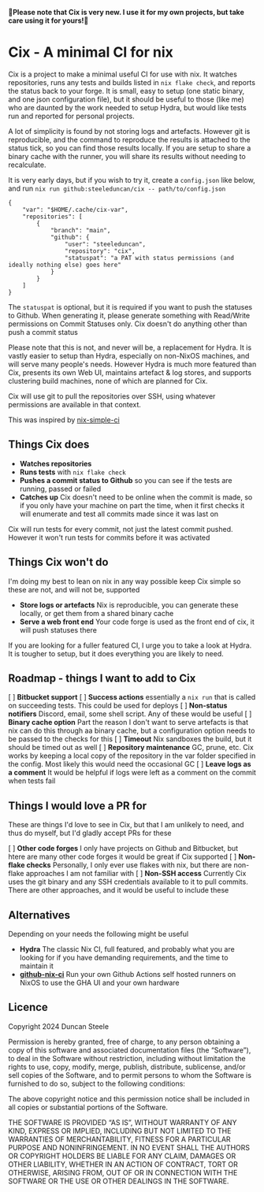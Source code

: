 **🚧Please note that Cix is very new. I use it for my own projects, but take care using it for yours!🚧**

# Cix - A minimal CI for nix

Cix is a project to make a minimal useful CI for use with nix.
It watches repositories, runs any tests and builds listed in `nix flake check`, and reports the status back to your forge.
It is small, easy to setup (one static binary, and one json configuration file), but it should be useful to those (like me) who are daunted by the work needed to setup Hydra, but would like tests run and reported for personal projects.

A lot of simplicity is found by not storing logs and artefacts.
However git is reproducible, and the command to reproduce the results is attached to the status tick, so you can find those results locally.
If you are setup to share a binary cache with the runner, you will share its results without needing to recalculate.

It is very early days, but if you wish to try it, create a `config.json` like below, and run `nix run github:steeleduncan/cix -- path/to/config.json`

```
{
    "var": "$HOME/.cache/cix-var",
    "repositories": [
        {
            "branch": "main",
            "github": {
                "user": "steeleduncan",
                "repository": "cix",
                "statuspat": "a PAT with status permissions (and ideally nothing else) goes here"
            }
        }
    ]
}
```

The `statuspat` is optional, but it is required if you want to push the statuses to Github. When generating it, please generate something with Read/Write permissions on Commit Statuses only. Cix doesn't do anything other than push a commit status


Please note that this is not, and never will be, a replacement for Hydra.
It is vastly easier to setup than Hydra, especially on non-NixOS machines, and will serve many people's needs.
However Hydra is much more featured than Cix, presents its own Web UI, maintains artefact & log stores, and supports clustering build machines, none of which are planned for Cix.

Cix will use git to pull the repositories over SSH, using whatever permissions are available in that context.

This was inspired by [nix-simple-ci](https://github.com/ElvishJerricco/nix-simple-ci)

## Things Cix does

- **Watches repositories**
- **Runs tests** with `nix flake check`
- **Pushes a commit status to Github** so you can see if the tests are running, passed or failed
- **Catches up** Cix doesn't need to be online when the commit is made, so if you only have your machine on part the time, when it first checks it will enumerate and test all commits made since it was last on

Cix will run tests for every commit, not just the latest commit pushed. However it won't run tests for commits before it was activated

## Things Cix won't do

I'm doing my best to lean on nix in any way possible keep Cix simple so these are not, and will not be, supported

- **Store logs or artefacts** Nix is reproducible, you can generate these locally, or get them from a shared binary cache
- **Serve a web front end** Your code forge is used as the front end of cix, it will push statuses there

If you are looking for a fuller featured CI, I urge you to take a look at Hydra. It is tougher to setup, but it does everything you are likely to need.

## Roadmap - things I want to add to Cix

[ ] **Bitbucket support**
[ ] **Success actions** essentially a `nix run` that is called on succeeding tests. This could be used for deploys
[ ] **Non-status notifiers** Discord, email, some shell script. Any of these would be useful
[ ] **Binary cache option** Part the reason I don't want to serve artefacts is that nix can do this through aa binary cache, but a configuration option needs to be passed to the checks for this
[ ] **Timeout** Nix sandboxes the build, but it should be timed out as well
[ ] **Repository maintenance** GC, prune, etc. Cix works by keeping a local copy of the repository in the var folder specified in the config. Most likely this would need the occasional GC
[ ] **Leave logs as a comment** It would be helpful if logs were left as a comment on the commit when tests fail

## Things I would love a PR for

These are things I'd love to see in Cix, but that I am unlikely to need, and thus do myself, but I'd gladly accept PRs for these

[ ] **Other code forges** I only have projects on Github and Bitbucket, but htere are many other code forges it would be great if Cix supported
[ ] **Non-flake checks** Personally, I only ever use flakes with nix, but there are non-flake approaches I am not familiar with
[ ] **Non-SSH access** Currently Cix uses the git binary and any SSH credentials available to it to pull commits. There are other approaches, and it would be useful to include these

## Alternatives

Depending on your needs the following might be useful

- **Hydra** The classic Nix CI, full featured, and probably what you are looking for if you have demanding requirements, and the time to maintain it
- **[github-nix-ci](https://github.com/juspay/github-nix-ci)** Run your own Github Actions self hosted runners on NixOS to use the GHA UI and your own hardware

## Licence

Copyright 2024 Duncan Steele

Permission is hereby granted, free of charge, to any person obtaining a copy of this software and associated documentation files (the “Software”), to deal in the Software without restriction, including without limitation the rights to use, copy, modify, merge, publish, distribute, sublicense, and/or sell copies of the Software, and to permit persons to whom the Software is furnished to do so, subject to the following conditions:

The above copyright notice and this permission notice shall be included in all copies or substantial portions of the Software.

THE SOFTWARE IS PROVIDED “AS IS”, WITHOUT WARRANTY OF ANY KIND, EXPRESS OR IMPLIED, INCLUDING BUT NOT LIMITED TO THE WARRANTIES OF MERCHANTABILITY, FITNESS FOR A PARTICULAR PURPOSE AND NONINFRINGEMENT. IN NO EVENT SHALL THE AUTHORS OR COPYRIGHT HOLDERS BE LIABLE FOR ANY CLAIM, DAMAGES OR OTHER LIABILITY, WHETHER IN AN ACTION OF CONTRACT, TORT OR OTHERWISE, ARISING FROM, OUT OF OR IN CONNECTION WITH THE SOFTWARE OR THE USE OR OTHER DEALINGS IN THE SOFTWARE.
